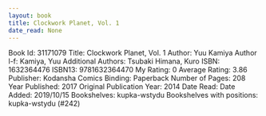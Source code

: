 ```yaml
---
layout: book
title: Clockwork Planet, Vol. 1
date_read: None
---
```


Book Id: 31171079
Title: Clockwork Planet, Vol. 1
Author: Yuu Kamiya
Author l-f: Kamiya, Yuu
Additional Authors: Tsubaki Himana, Kuro
ISBN: 1632364476
ISBN13: 9781632364470
My Rating: 0
Average Rating: 3.86
Publisher: Kodansha Comics
Binding: Paperback
Number of Pages: 208
Year Published: 2017
Original Publication Year: 2014
Date Read: 
Date Added: 2019/10/15
Bookshelves: kupka-wstydu
Bookshelves with positions: kupka-wstydu (#242)

